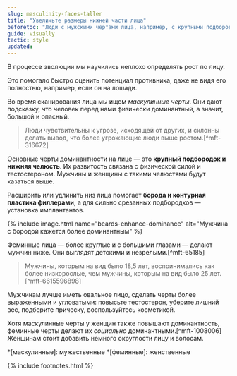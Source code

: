 ```yaml
---
slug: masculinity-faces-taller
title: "Увеличьте размеры нижней части лица"
beforetoc: "Люди с мужскими чертами лица, например, с крупными подбородками и челюстями, воспринимаются более высокими."
guide: visually
tactic: style
updated:
---
```

В процессе эволюции мы научились неплохо определять рост по лицу.

Это помогало быстро оценить потенциал противника, даже не видя его полностью, например, если он на лошади.

Во время сканирования лица мы ищем *маскулинные черты*. Они дают подсказку, что человек перед нами физически доминантный, а значит, большой и опасный.

> Люди чувствительны к угрозе, исходящей от других, и склонны делать вывод, что более угрожающие люди выше ростом.[^mft-316672]

Основные черты доминантности на лице — это **крупный подбородок и нижняя челюсть**. Их развитость связана с физической силой и тестостероном. Мужчины и женщины с такими челюстями будут казаться выше.

Расширить или удлинить низ лица помогает **борода и контурная пластика филлерами**, а для сильно срезанных подбородков — установка имплантантов.

{% include image.html name="beards-enhance-dominance" alt="Мужчина с бородой кажется более доминантным" %}

Феминные лица — более круглые и с большими глазами — делают мужчин ниже. Они выглядят детскими и незрелыми.[^mft-65185]

> Мужчины, которым на вид было 18,5 лет, воспринимались как более низкорослые, чем мужчины, которым на вид было 25 лет.[^mft-6615596898]

Мужчинам лучше иметь овальное лицо, сделать черты более выраженными и угловатыми: повысьте тестостерон, уберите лишний вес, подберите прическу, воспользуйтесь косметикой.

Хотя маскулинные черты у женщин также повышают доминантность, феминные черты делают их *социально* доминантными.[^mft-1008006] Женщинам стоит добавить немного округлости лицу и волосам.

*[маскулинные]: мужественные
*[феминные]: женственные

{% include footnotes.html %}
